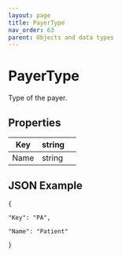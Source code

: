 ```yaml
---
layout: page
title: PayerType
nav_order: 63
parent: Objects and data types
---
```


# PayerTypeType of the payer.## Properties| Key | string |     || --- | --- | --- || Name | string |     |## JSON Example```{"Key": "PA","Name": "Patient"}```